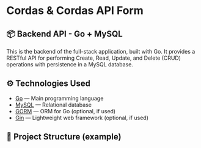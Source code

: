 # Cordas & Cordas API Form

## 📦 Backend API - Go + MySQL

This is the backend of the full-stack application, built with Go. It provides a RESTful API for performing Create, Read, Update, and Delete (CRUD) operations with persistence in a MySQL database.

## ⚙️ Technologies Used

- [Go](https://golang.org/) — Main programming language
- [MySQL](https://www.mysql.com/) — Relational database
- [GORM](https://gorm.io/) — ORM for Go (optional, if used)
- [Gin](https://gin-gonic.com/) — Lightweight web framework (optional, if used)

## 📁 Project Structure (example)

